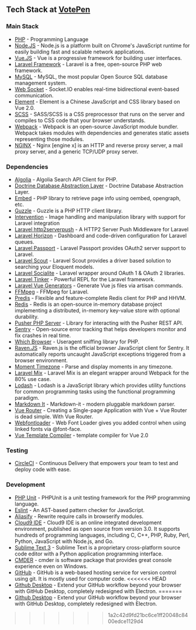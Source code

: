 ## Tech Stack at [**VotePen**](https://votepen.com)

### Main Stack

- [PHP](https://php.net) - Programming Language
- [Node.JS]() - Node.js is a platform built on Chrome's JavaScript runtime for easily building fast and scalable network applications.
- [Vue.JS]() - Vue is a progressive framework for building user interfaces.
- [Laravel Framework](https://laravel.com) - Laravel is a free, open-source PHP web framework.
- [MySQL]() - MySQL, the most popular Open Source SQL database management system.
- [Web Socket]() - Socket.IO enables real-time bidirectional event-based communication.
- [Element]() - Element is a Chinese JavaScript and CSS library based on Vue 2.0.
- [SCSS](https://sass-lang.com) - SASS/SCSS is a CSS preprocessor that runs on the server and compiles to CSS code that your browser understands.
- [Webpack](https://webpack.js.org) - Webpack is an open-source JavaScript module bundler. Webpack takes modules with dependencies and generates static assets representing those modules.
- [NGINX]() - Nginx [engine x] is an HTTP and reverse proxy server, a mail proxy server, and a generic TCP/UDP proxy server.

### Dependencies

- [Algolia](https://algolia.com) - Algolia Search API Client for PHP.
- [Doctrine Database Abstraction Layer](https://github.com/doctrine/dbal) - Doctrine Database Abstraction Layer.
- [Embed](https://github.com/oscarotero/Embed) - PHP library to retrieve page info using oembed, opengraph, etc.
- [Guzzle](https://packagist.org/packages/guzzle/guzzle) - Guzzle is a PHP HTTP client library.
- [Intervention](https://packagist.org/packages/intervention/image) - Image handling and manipulation library with support for Laravel integration
- [Laravel http2serverpush](https://packagist.org/packages/jacobbennett/laravel-http2serverpush) - A HTTP2 Server Push Middleware for Laravel
- [Laravel Horizon](https://horizon.laravel.com) - Dashboard and code-driven configuration for Laravel queues.
- [Laravel Passport](https://laravel.com/docs/passport) - Laravel Passport provides OAuth2 server support to Laravel.
- [Laravel Scout](https://laravel.com/docs/scout) - Laravel Scout provides a driver based solution to searching your Eloquent models.
- [Laravel Socialite](https://laravel.com/docs/socialite) - Laravel wrapper around OAuth 1 & OAuth 2 libraries.
- [Laravel Tinker](https://github.com/laravel/tinker) - Powerful REPL for the Laravel framework.
- [Laravel Vue Generators](https://packagist.org/packages/zachleigh/laravel-vue-generators) - Generate Vue js files via artisan commands.
- [FFMpeg](https://packagist.org/packages/pbmedia/laravel-ffmpeg) - FFMpeg for Laravel.
- [Predis](https://packagist.org/packages/predis/predis) - Flexible and feature-complete Redis client for PHP and HHVM.
- [Redis](https://redis.io) - Redis is an open-source in-memory database project implementing a distributed, in-memory key-value store with optional durability.
- [Pusher PHP Server](https://packagist.org/packages/pusher/pusher-php-server) - Library for interacting with the Pusher REST API.
- [Sentry](https://sentry.io) - Open-source error tracking that helps developers monitor and fix crashes in real time.
- [Which Browser](https://packagist.org/packages/whichbrowser/parser) - Useragent sniffing library for PHP.
- [Raven.JS](https://docs.sentry.io/clients/javascript) - Raven.js is the official browser JavaScript client for Sentry. It automatically reports uncaught JavaScript exceptions triggered from a browser environment.
- [Moment Timezone](https://www.npmjs.com/package/moment-timezone) - Parse and display moments in any timezone.
- [Laravel Mix](https://www.npmjs.com/package/laravel-mix) - Laravel Mix is an elegant wrapper around Webpack for the 80% use case.
- [Lodash](https://lodash.com) - Lodash is a JavaScript library which provides utility functions for common programming tasks using the functional programming paradigm.
- [Markdown It](https://www.npmjs.com/package/markdown-it) - Markdown-it - modern pluggable markdown parser.
- [Vue Router](https://router.vuejs.org/en/) - Creating a Single-page Application with Vue + Vue Router is dead simple. With Vue Router.
- [Webfontloader](https://www.npmjs.com/package/webfontloader) - Web Font Loader gives you added control when using linked fonts via @font-face.
- [Vue Template Compiler](https://www.npmjs.com/package/vue-template-compiler) - template compiler for Vue 2.0

### Testing

- [CircleCI](https://circleci.com) - Continuous Delivery that empowers your team to test and deploy code with ease.

### Development

- [PHP Unit](https://phpunit.de) - PHPUnit is a unit testing framework for the PHP programming language.
- [Eslint](https://www.npmjs.com/package/eslint) - An AST-based pattern checker for JavaScript.
- [Aliasify](https://www.npmjs.com/package/aliasify) - Rewrite require calls in browserify modules.
- [Cloud9 IDE](https://aws.amazon.com/cloud9/) - Cloud9 IDE is an online integrated development environment, published as open source from version 3.0. It supports hundreds of programming languages, including C, C++, PHP, Ruby, Perl, Python, JavaScript with Node.js, and Go.
- [Sublime Text 3](https://www.sublimetext.com) - Sublime Text is a proprietary cross-platform source code editor with a Python application programming interface.
- [CMDER](https://cmder.net) - cmder is software package that provides great console experience even on Windows.
- [GitHub](https://github.com) - GitHub is a web-based hosting service for version control using git. It is mostly used for computer code.
<<<<<<< HEAD
- [Github Desktop](https://desktop.github.com) - Extend your GitHub workflow beyond your browser with GitHub Desktop, completely redesigned with Electron.
=======
- [Github Desktop](https://desktop.github.com) - Extend your GitHub workflow beyond your browser with GitHub Desktop, completely redesigned with Electron.
>>>>>>> 1a2c42d9fd21bc6ce1ff20048c8400edce1129d4
